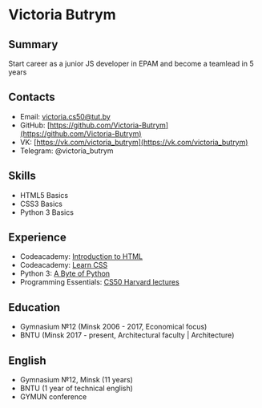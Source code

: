 # Victoria Butrym
## Summary
Start career as a junior JS developer in EPAM and become a teamlead in 5 years
## Contacts 
* Email: victoria.cs50@tut.by
* GitHub: [https://github.com/Victoria-Butrym](https://github.com/Victoria-Butrym)
* VK: [https://vk.com/victoria_butrym](https://vk.com/victoria_butrym)
* Telegram: @victoria_butrym
## Skills
* HTML5 Basics
* CSS3 Basics
* Python 3 Basics
## Experience
* Codeacademy: [Introduction to HTML](https://www.codecademy.com/learn/learn-html)
* Codeacademy: [Learn CSS](https://www.codecademy.com/learn/learn-css)
* Python 3: [A Byte of Python](http://wombat.org.ua/AByteOfPython/AByteofPythonRussian-2.01.pdf)
* Programming Essentials: [CS50 Harvard lectures](https://www.youtube.com/watch?v=Sy_wba7l1UU&list=PLawfWYMUziZqyUL5QDLVbe3j5BKWj42E5)
## Education 
* Gymnasium №12 (Minsk 2006 - 2017, Economical focus) 
* BNTU (Minsk 2017 - present, Architectural faculty | Architecture)
## English
* Gymnasium №12, Minsk (11 years)
* BNTU (1 year of technical english)
* GYMUN conference
